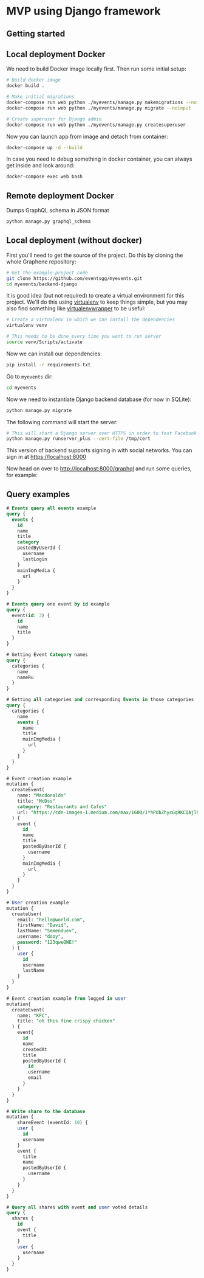 MVP using Django framework
================================

Getting started
---------------

Local deployment Docker
-----------------------

We need to build Docker image locally first. Then run some initial setup:

```bash
# Build docker image
docker build .

# Make initial migrations
docker-compose run web python ./myevents/manage.py makemigrations --noinput
docker-compose run web python ./myevents/manage.py migrate --noinput

# Create superuser for Django admin
docker-compose run web python ./myevents/manage.py createsuperuser
```

Now you can launch app from image and detach from container:

```bash
docker-compose up -d --build
```

In case you need to debug something in docker container, you can always get inside and look around:

```bash
docker-compose exec web bash
```

Remote deployment Docker
------------------------

Dumps GraphQL schema in JSON format

```bash
python manage.py graphql_schema
```


Local deployment (without docker)
---------------------------------

First you'll need to get the source of the project. Do this by cloning the
whole Graphene repository:

```bash
# Get the example project code
git clone https://github.com/eventsgg/myevents.git
cd myevents/backend-django
```

It is good idea (but not required) to create a virtual environment
for this project. We'll do this using
[virtualenv](http://docs.python-guide.org/en/latest/dev/virtualenvs/)
to keep things simple,
but you may also find something like
[virtualenvwrapper](https://virtualenvwrapper.readthedocs.org/en/latest/)
to be useful:

```bash
# Create a virtualenv in which we can install the dependencies
virtualenv venv

# This needs to be done every time you want to run server
source venv/Scripts/activate
```

Now we can install our dependencies:

```bash
pip install -r requirements.txt
```

Go to `myevents` dir:

```bash
cd myevents
```

Now we need to instantiate Django backend database (for now in SQLite):

```bash
python manage.py migrate
```

The following command will start the server:

```bash
# This will start a Django server over HTTPS in order to test Facebook login
python manage.py runserver_plus --cert-file /tmp/cert
```

This version of backend supports signing in with social networks. You can sign in at [https://localhost:8000](https://localhost:8000)

Now head on over to
[http://localhost:8000/graphql](http://localhost:8000/graphql)
and run some queries, for example:


Query examples
--------------

```sql
# Events query all events example
query {
  events {
    id
    name
    title
    category
    postedByUserId {
      username
      lastLogin
    }
    mainImgMedia {
      url
    }
  }
}
```


```sql
# Events query one event by id example
query {
  event(id: 3) {
    id
    name
    title
  }
}
```

```sql
# Getting Event Category names
query {
  categories {
    name
    nameRu
  }
}
```

```sql
# Getting all categories and corresponding Events in those categories
query {
  categories {
    name
    events {
      name
      title
      mainImgMedia {
        url
      }
    }
  }
}
```

```sql
# Event creation example
mutation {
  createEvent(
    name: "Macdonalds"
    title: "McDss"
    category: "Restaurants and Cafes"
    url: "https://cdn-images-1.medium.com/max/1600/1*hPUbZhycGqRKCQAjlhRN7w.jpeg"
  ) {
    event {
      id
      name
      title
      postedByUserId {
        username
      }
      mainImgMedia {
        url
      }
    }
  }
}
```

```sql
# User creation example
mutation {
  createUser(
    email: "hello@world.com",
    firstName: "David",
    lastName: "Semenduev",
    username: "dooy",
    password: "123qweQWE!"
  ) {
    user {
      id
      username
      lastName
    }
  }
}
```

```sql
# Event creation example from logged in user
mutation{
  createEvent(
    name: "KFC",
    title: "oh this fine crispy chicken"
  ) {
    event{
      id
      name
      createdAt
      title
      postedByUserId {
        id
        username
        email
      }
    }
  }
}
```

```sql
# Write share to the database
mutation {
	shareEvent (eventId: 10) {
    user {
      id
      username
    }
    event {
      title
      name
      postedByUserId {
        username
      }
    }
  }
}
```

```sql
# Query all shares with event and user voted details
query {
  shares {
    id
    event {
      title
    }
    user {
      username
    }
  }
}
```